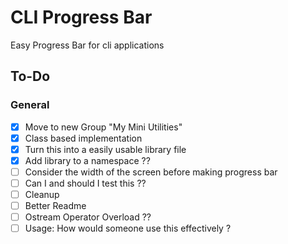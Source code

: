 # CLI Progress Bar

Easy Progress Bar for cli applications

## To-Do

### General

- [x] Move to new Group "My Mini Utilities"
- [x] Class based implementation
- [x] Turn this into a easily usable library file
- [x] Add library to a namespace ??
- [ ] Consider the width of the screen before making progress bar
- [ ] Can I and should I test this ??
- [ ] Cleanup
- [ ] Better Readme
- [ ] Ostream Operator Overload ??
- [ ] Usage: How would someone use this effectively ?
